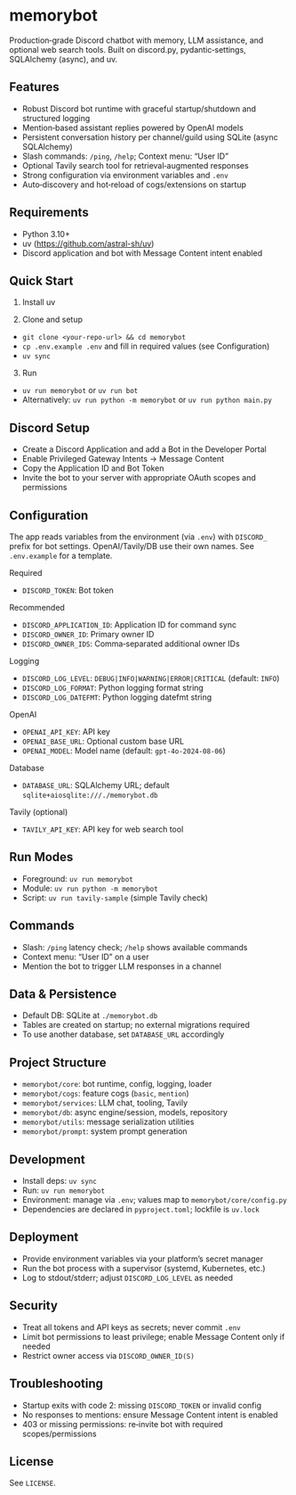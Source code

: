 # memorybot

Production‑grade Discord chatbot with memory, LLM assistance, and optional web search tools. Built on discord.py, pydantic‑settings, SQLAlchemy (async), and uv.

## Features
- Robust Discord bot runtime with graceful startup/shutdown and structured logging
- Mention‑based assistant replies powered by OpenAI models
- Persistent conversation history per channel/guild using SQLite (async SQLAlchemy)
- Slash commands: `/ping`, `/help`; Context menu: “User ID”
- Optional Tavily search tool for retrieval‑augmented responses
- Strong configuration via environment variables and `.env`
- Auto‑discovery and hot‑reload of cogs/extensions on startup

## Requirements
- Python 3.10+
- uv (https://github.com/astral-sh/uv)
- Discord application and bot with Message Content intent enabled

## Quick Start
1) Install uv

2) Clone and setup
- `git clone <your-repo-url> && cd memorybot`
- `cp .env.example .env` and fill in required values (see Configuration)
- `uv sync`

3) Run
- `uv run memorybot` or `uv run bot`
- Alternatively: `uv run python -m memorybot` or `uv run python main.py`

## Discord Setup
- Create a Discord Application and add a Bot in the Developer Portal
- Enable Privileged Gateway Intents → Message Content
- Copy the Application ID and Bot Token
- Invite the bot to your server with appropriate OAuth scopes and permissions

## Configuration
The app reads variables from the environment (via `.env`) with `DISCORD_` prefix for bot settings. OpenAI/Tavily/DB use their own names. See `.env.example` for a template.

Required
- `DISCORD_TOKEN`: Bot token

Recommended
- `DISCORD_APPLICATION_ID`: Application ID for command sync
- `DISCORD_OWNER_ID`: Primary owner ID
- `DISCORD_OWNER_IDS`: Comma‑separated additional owner IDs

Logging
- `DISCORD_LOG_LEVEL`: `DEBUG|INFO|WARNING|ERROR|CRITICAL` (default: `INFO`)
- `DISCORD_LOG_FORMAT`: Python logging format string
- `DISCORD_LOG_DATEFMT`: Python logging datefmt string

OpenAI
- `OPENAI_API_KEY`: API key
- `OPENAI_BASE_URL`: Optional custom base URL
- `OPENAI_MODEL`: Model name (default: `gpt-4o-2024-08-06`)

Database
- `DATABASE_URL`: SQLAlchemy URL; default `sqlite+aiosqlite:///./memorybot.db`

Tavily (optional)
- `TAVILY_API_KEY`: API key for web search tool

## Run Modes
- Foreground: `uv run memorybot`
- Module: `uv run python -m memorybot`
- Script: `uv run tavily-sample` (simple Tavily check)

## Commands
- Slash: `/ping` latency check; `/help` shows available commands
- Context menu: “User ID” on a user
- Mention the bot to trigger LLM responses in a channel

## Data & Persistence
- Default DB: SQLite at `./memorybot.db`
- Tables are created on startup; no external migrations required
- To use another database, set `DATABASE_URL` accordingly

## Project Structure
- `memorybot/core`: bot runtime, config, logging, loader
- `memorybot/cogs`: feature cogs (`basic`, `mention`)
- `memorybot/services`: LLM chat, tooling, Tavily
- `memorybot/db`: async engine/session, models, repository
- `memorybot/utils`: message serialization utilities
- `memorybot/prompt`: system prompt generation

## Development
- Install deps: `uv sync`
- Run: `uv run memorybot`
- Environment: manage via `.env`; values map to `memorybot/core/config.py`
- Dependencies are declared in `pyproject.toml`; lockfile is `uv.lock`

## Deployment
- Provide environment variables via your platform’s secret manager
- Run the bot process with a supervisor (systemd, Kubernetes, etc.)
- Log to stdout/stderr; adjust `DISCORD_LOG_LEVEL` as needed

## Security
- Treat all tokens and API keys as secrets; never commit `.env`
- Limit bot permissions to least privilege; enable Message Content only if needed
- Restrict owner access via `DISCORD_OWNER_ID(S)`

## Troubleshooting
- Startup exits with code 2: missing `DISCORD_TOKEN` or invalid config
- No responses to mentions: ensure Message Content intent is enabled
- 403 or missing permissions: re‑invite bot with required scopes/permissions

## License
See `LICENSE`.

